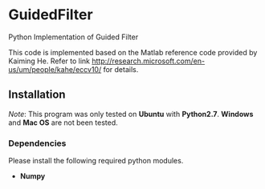 # GuidedFilter
Python Implementation of Guided Filter

This code is implemented based on the Matlab reference code provided by Kaiming He.
Refer to link http://research.microsoft.com/en-us/um/people/kahe/eccv10/ for details.

## Installation

*Note*: This program was only tested on **Ubuntu** with **Python2.7**.
**Windows** and **Mac OS** are not been tested.

### Dependencies
Please install the following required python modules.
* **Numpy**

